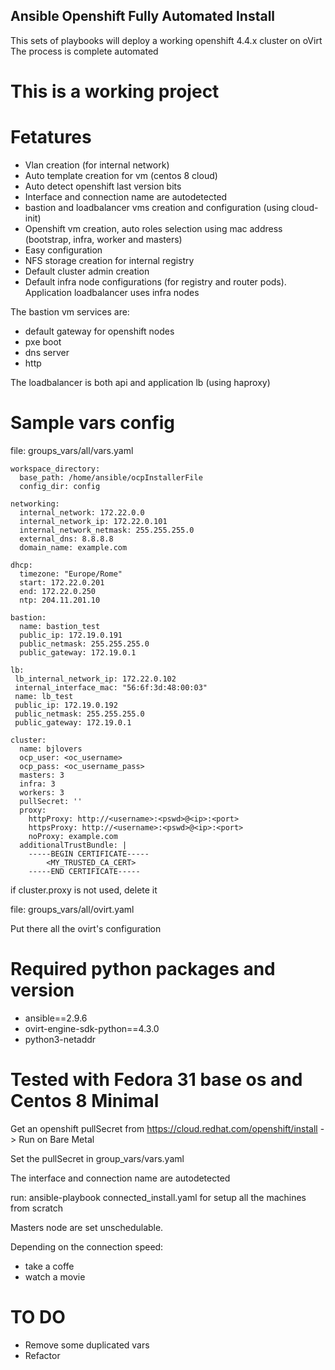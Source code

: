 ## Ansible Openshift Fully Automated Install

This sets of playbooks will deploy a working openshift 4.4.x cluster on oVirt
The process is complete automated

# This is a working project

# Fetatures

- Vlan creation (for internal network)
- Auto template creation for vm (centos 8 cloud)
- Auto detect openshift last version bits
- Interface and connection name are autodetected
- bastion and loadbalancer vms creation and configuration (using cloud-init)
- Openshift vm creation, auto roles selection using mac address (bootstrap, infra, worker and masters)
- Easy configuration
- NFS storage creation for internal registry
- Default cluster admin creation
- Default infra node configurations (for registry and router pods). Application loadbalancer uses infra nodes

The bastion vm services are:
- default gateway for openshift nodes
- pxe boot
- dns server
- http

The loadbalancer is both api and application lb (using haproxy)

# Sample vars config

file: groups_vars/all/vars.yaml

```
workspace_directory:
  base_path: /home/ansible/ocpInstallerFile
  config_dir: config
  
networking:
  internal_network: 172.22.0.0
  internal_network_ip: 172.22.0.101
  internal_network_netmask: 255.255.255.0
  external_dns: 8.8.8.8
  domain_name: example.com

dhcp:
  timezone: "Europe/Rome"
  start: 172.22.0.201
  end: 172.22.0.250
  ntp: 204.11.201.10

bastion:
  name: bastion_test
  public_ip: 172.19.0.191
  public_netmask: 255.255.255.0
  public_gateway: 172.19.0.1

lb:
 lb_internal_network_ip: 172.22.0.102
 internal_interface_mac: "56:6f:3d:48:00:03"
 name: lb_test
 public_ip: 172.19.0.192
 public_netmask: 255.255.255.0
 public_gateway: 172.19.0.1

cluster:
  name: bjlovers
  ocp_user: <oc_username>
  ocp_pass: <oc_username_pass>
  masters: 3
  infra: 3
  workers: 3
  pullSecret: ''
  proxy:
    httpProxy: http://<username>:<pswd>@<ip>:<port> 
    httpsProxy: http://<username>:<pswd>@<ip>:<port> 
    noProxy: example.com 
  additionalTrustBundle: |
    -----BEGIN CERTIFICATE-----
        <MY_TRUSTED_CA_CERT>
    -----END CERTIFICATE-----

```
if cluster.proxy is not used, delete it

file: groups_vars/all/ovirt.yaml

Put there all the ovirt's configuration

# Required python packages and version

- ansible==2.9.6
- ovirt-engine-sdk-python==4.3.0
- python3-netaddr



# Tested with Fedora 31 base os and Centos 8 Minimal #

Get an openshift pullSecret from  https://cloud.redhat.com/openshift/install  -> Run on Bare Metal

Set the pullSecret in group_vars/vars.yaml

The interface and connection name are autodetected

run: ansible-playbook connected_install.yaml for setup all the machines from scratch

Masters node are set unschedulable.  

Depending on the connection speed:
  - take a coffe
  - watch a movie


# TO DO

- Remove some duplicated vars
- Refactor



